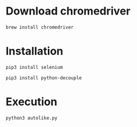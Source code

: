 # Download chromedriver

```
brew install chromedriver
```

# Installation

```
pip3 install selenium

pip3 install python-decouple
```

# Execution

```
python3 autolike.py
```